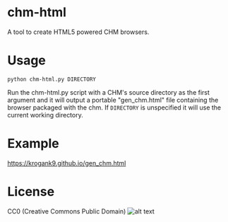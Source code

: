 # chm-html

A tool to create HTML5 powered CHM browsers.

# Usage

`python chm-html.py DIRECTORY`

Run the chm-html.py script with a CHM's source directory as the first argument and it will output a portable "gen_chm.html" file containing the browser packaged with the chm. If `DIRECTORY` is unspecified it will use the current working directory.

# Example

https://krogank9.github.io/gen_chm.html

# License

CC0 (Creative Commons Public Domain)
![alt text](https://i.creativecommons.org/p/zero/1.0/88x31.png)
